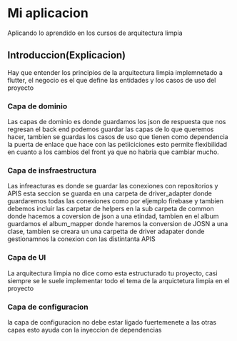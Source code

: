 # Mi aplicacion 
Aplicando lo aprendido en los cursos de arquitectura limpia

## Introduccion(Explicacion)

Hay que entender los principios de la arquitectura limpia implemnetado a flutter, el negocio es el que define las entidades y los casos de uso del proyecto 

### Capa de dominio 

Las capas de dominio es donde guardamos los json de respuesta que nos regresan el back end podemos guardar las capas de lo que queremos hacer, tambien se guardas los casos de uso que tienen como dependencia la puerta de enlace que hace con las petiiciciones esto permite flexibilidad en cuanto a los cambios del front ya que no habria que cambiar mucho.

### Capa de insfraestructura

Las infreacturas es donde se guardar las conexiones con repositorios y APIS esta seccion se guarda en una carpeta de driver_adapter donde guardaremos todas las conexiones como por eljemplo firebase y tambien debemos incluir las carpetar de helpers en la sub carpeta de common donde hacemos a coversion de json a una etindad, tambien en el album guardamos el album_mapper donde haremos la conversion de JOSN a una clase, tambien se creara un una carpetta de driver adapater donde gestionamnos la conexion con las distintanta APIS 

### Capa de UI

La arquitectura limpia no dice como esta estructurado tu proyecto, casi siempre se le suele implementar todo el tema de la arquictetura limpia en el proyecto 

### Capa de configuracion 

la capa de configuracion no debe estar ligado fuertemenete a las otras capas esto ayuda con la inyeccion de dependencias 